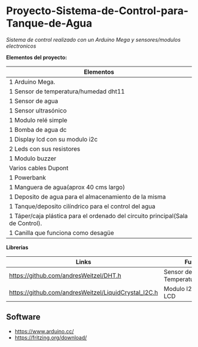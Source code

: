# Proyecto-Sistema-de-Control-para-Tanque-de-Agua

*Sistema de control realizado con un Arduino Mega  y sensores/modulos electronicos*

**Elementos del proyecto:**

| Elementos | 
| ------------- | 
| 1 Arduino Mega. |
| 1 Sensor de temperatura/humedad dht11 |
| 1 Sensor de agua |
| 1 Sensor ultrasónico |
| 1 Modulo relé simple |
| 1 Bomba de agua dc |
| 1 Display lcd con su modulo i2c |
| 2 Leds con sus resistores |
| 1 Modulo buzzer |
| Varios cables Dupont  |
| 1 Powerbank |
| 1 Manguera de agua(aprox 40 cms largo)|
| 1 Deposito de agua para el almacenamiento de la misma |
| 1 Tanque/deposito cilíndrico para el control del agua |
| 1 Táper/caja plástica para el ordenado del circuito principal(Sala de Control). |
| 1 Canilla que funciona como desagüe |

**Librerias**

| Links | Funcion |
| ------------- | ------------- |
| https://github.com/andresWeitzel/DHT.h  | Sensor de Temperatura/Humedad |
| https://github.com/andresWeitzel/LiquidCrystal_I2C.h  | Modulo I2c pantalla LCD   |


## Software
- https://www.arduino.cc/
- https://fritzing.org/download/
